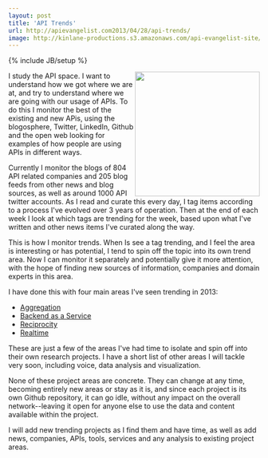 ```yaml
---
layout: post
title: 'API Trends'
url: http://apievangelist.com2013/04/28/api-trends/
image: http://kinlane-productions.s3.amazonaws.com/api-evangelist-site/blog/trends.jpg
---
```

{% include JB/setup %}
<p>
     <a href="/trends/"><img src="https://s3.amazonaws.com/kinlane-productions/api-evangelist/att/trends.jpg"  width="250" align="right" /></a>
</p>
<p>
     I study the API space. I want to understand how we got where we are at, and try to understand where we are going with our usage of APIs. To do this I monitor the best of the existing and new APis, using the blogosphere, Twitter, LinkedIn, Github and the open web looking for examples of how people are using APIs in different ways.
</p>
<p>
     Currently I monitor the blogs of 804 API related companies and 205 blog feeds from other news and blog sources, as well as around 1000 API twitter accounts. As I read and curate this every day, I tag items according to a process I've evolved over 3 years of operation. Then at the end of each week I look at which tags are trending for the week, based upon what I've written and other news items I've curated along the way.
</p>
<p>
     This is how I monitor trends. When Is see a tag trending, and I feel the area is interesting or has potential, I tend to spin off the topic into its own trend area. Now I can monitor it separately and potentially give it more attention, with the hope of finding new sources of information, companies and domain experts in this area.
</p>
<p>
     I have done this with four main areas I've seen trending in 2013:
</p>
<ul>
     <li>
          <a title="Aggregation" href="http://aggregation.apievangelist.com/" target="_blank">Aggregation</a>
     </li>
     <li>
          <a title="Aggregation" href="http://baas.apievangelist.com/" target="_blank">Backend as a Service</a>
     </li>
     <li>
          <a title="Aggregation" href="http://reciprocity.apievangelist.com/" target="_blank">Reciprocity</a>
     </li>
     <li>
          <a title="Aggregation" href="http://realtime.apievangelist.com/" target="_blank">Realtime</a>
     </li>
</ul>
<p>
     These are just a few of the areas I've had time to isolate and spin off into their own research projects. I have a short list of other areas I will tackle very soon, including voice, data analysis and visualization.
</p>
<p>
     None of these project areas are concrete. They can change at any time, becoming entirely new areas or stay as it is, and since each project is its own Github repository, it can go idle, without any impact on the overall network--leaving it open for anyone else to use the data and content available within the project.
</p>
<p>
     I will add new trending projects as I find them and have time, as well as add news, companies, APIs, tools, services and any analysis to existing project areas.
</p>
